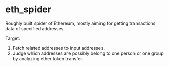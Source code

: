 # eth_spider
Roughly built spider of Ethereum, mostly aiming for getting transactions data of specified addresses

Target:
1. Fetch related addresses to input addresses.
2. Judge which addresses are possibly belong to one person or one group by analyzing ether token transfer.
